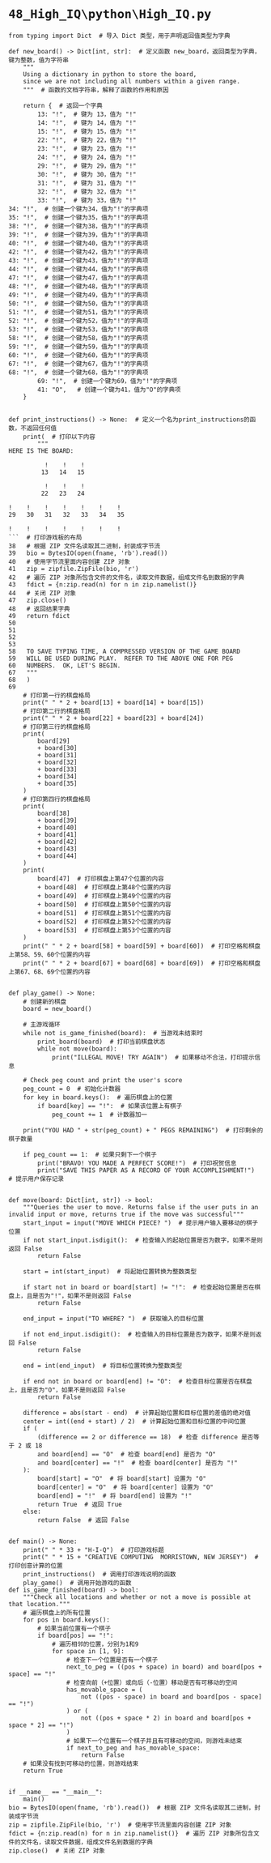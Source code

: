 # `48_High_IQ\python\High_IQ.py`

```
from typing import Dict  # 导入 Dict 类型，用于声明返回值类型为字典

def new_board() -> Dict[int, str]:  # 定义函数 new_board，返回类型为字典，键为整数，值为字符串
    """
    Using a dictionary in python to store the board,
    since we are not including all numbers within a given range.
    """  # 函数的文档字符串，解释了函数的作用和原因

    return {  # 返回一个字典
        13: "!",  # 键为 13，值为 "!"
        14: "!",  # 键为 14，值为 "!"
        15: "!",  # 键为 15，值为 "!"
        22: "!",  # 键为 22，值为 "!"
        23: "!",  # 键为 23，值为 "!"
        24: "!",  # 键为 24，值为 "!"
        29: "!",  # 键为 29，值为 "!"
        30: "!",  # 键为 30，值为 "!"
        31: "!",  # 键为 31，值为 "!"
        32: "!",  # 键为 32，值为 "!"
        33: "!",  # 键为 33，值为 "!"
34: "!",  # 创建一个键为34，值为"!"的字典项
35: "!",  # 创建一个键为35，值为"!"的字典项
38: "!",  # 创建一个键为38，值为"!"的字典项
39: "!",  # 创建一个键为39，值为"!"的字典项
40: "!",  # 创建一个键为40，值为"!"的字典项
42: "!",  # 创建一个键为42，值为"!"的字典项
43: "!",  # 创建一个键为43，值为"!"的字典项
44: "!",  # 创建一个键为44，值为"!"的字典项
47: "!",  # 创建一个键为47，值为"!"的字典项
48: "!",  # 创建一个键为48，值为"!"的字典项
49: "!",  # 创建一个键为49，值为"!"的字典项
50: "!",  # 创建一个键为50，值为"!"的字典项
51: "!",  # 创建一个键为51，值为"!"的字典项
52: "!",  # 创建一个键为52，值为"!"的字典项
53: "!",  # 创建一个键为53，值为"!"的字典项
58: "!",  # 创建一个键为58，值为"!"的字典项
59: "!",  # 创建一个键为59，值为"!"的字典项
60: "!",  # 创建一个键为60，值为"!"的字典项
67: "!",  # 创建一个键为67，值为"!"的字典项
68: "!",  # 创建一个键为68，值为"!"的字典项
        69: "!",  # 创建一个键为69，值为"!"的字典项
        41: "O",   # 创建一个键为41，值为"O"的字典项
    }


def print_instructions() -> None:  # 定义一个名为print_instructions的函数，不返回任何值
    print(  # 打印以下内容
        """
HERE IS THE BOARD:

          !    !    !
         13   14   15

          !    !    !
         22   23   24

!    !    !    !    !    !    !
29   30   31   32   33   34   35

!    !    !    !    !    !    !
```  # 打印游戏板的布局
38   # 根据 ZIP 文件名读取其二进制，封装成字节流
39   bio = BytesIO(open(fname, 'rb').read())
40   # 使用字节流里面内容创建 ZIP 对象
41   zip = zipfile.ZipFile(bio, 'r')
42   # 遍历 ZIP 对象所包含文件的文件名，读取文件数据，组成文件名到数据的字典
43   fdict = {n:zip.read(n) for n in zip.namelist()}
44   # 关闭 ZIP 对象
47   zip.close()
48   # 返回结果字典
49   return fdict
50   
51   
52   
53   
58   TO SAVE TYPING TIME, A COMPRESSED VERSION OF THE GAME BOARD
59   WILL BE USED DURING PLAY.  REFER TO THE ABOVE ONE FOR PEG
60   NUMBERS.  OK, LET'S BEGIN.
67   """
68   )
69   
    # 打印第一行的棋盘格局
    print(" " * 2 + board[13] + board[14] + board[15])
    # 打印第二行的棋盘格局
    print(" " * 2 + board[22] + board[23] + board[24])
    # 打印第三行的棋盘格局
    print(
        board[29]
        + board[30]
        + board[31]
        + board[32]
        + board[33]
        + board[34]
        + board[35]
    )
    # 打印第四行的棋盘格局
    print(
        board[38]
        + board[39]
        + board[40]
        + board[41]
        + board[42]
        + board[43]
        + board[44]
    )
    print(
        board[47]  # 打印棋盘上第47个位置的内容
        + board[48]  # 打印棋盘上第48个位置的内容
        + board[49]  # 打印棋盘上第49个位置的内容
        + board[50]  # 打印棋盘上第50个位置的内容
        + board[51]  # 打印棋盘上第51个位置的内容
        + board[52]  # 打印棋盘上第52个位置的内容
        + board[53]  # 打印棋盘上第53个位置的内容
    )
    print(" " * 2 + board[58] + board[59] + board[60])  # 打印空格和棋盘上第58、59、60个位置的内容
    print(" " * 2 + board[67] + board[68] + board[69])  # 打印空格和棋盘上第67、68、69个位置的内容


def play_game() -> None:
    # 创建新的棋盘
    board = new_board()

    # 主游戏循环
    while not is_game_finished(board):  # 当游戏未结束时
        print_board(board)  # 打印当前棋盘状态
        while not move(board):
            print("ILLEGAL MOVE! TRY AGAIN")  # 如果移动不合法，打印提示信息

    # Check peg count and print the user's score
    peg_count = 0  # 初始化计数器
    for key in board.keys():  # 遍历棋盘上的位置
        if board[key] == "!":  # 如果该位置上有棋子
            peg_count += 1  # 计数器加一

    print("YOU HAD " + str(peg_count) + " PEGS REMAINING")  # 打印剩余的棋子数量

    if peg_count == 1:  # 如果只剩下一个棋子
        print("BRAVO! YOU MADE A PERFECT SCORE!")  # 打印祝贺信息
        print("SAVE THIS PAPER AS A RECORD OF YOUR ACCOMPLISHMENT!")  # 提示用户保存记录


def move(board: Dict[int, str]) -> bool:
    """Queries the user to move. Returns false if the user puts in an invalid input or move, returns true if the move was successful"""
    start_input = input("MOVE WHICH PIECE? ")  # 提示用户输入要移动的棋子位置
    if not start_input.isdigit():  # 检查输入的起始位置是否为数字，如果不是则返回 False
        return False

    start = int(start_input)  # 将起始位置转换为整数类型

    if start not in board or board[start] != "!":  # 检查起始位置是否在棋盘上，且是否为"!"，如果不是则返回 False
        return False

    end_input = input("TO WHERE? ")  # 获取输入的目标位置

    if not end_input.isdigit():  # 检查输入的目标位置是否为数字，如果不是则返回 False
        return False

    end = int(end_input)  # 将目标位置转换为整数类型

    if end not in board or board[end] != "O":  # 检查目标位置是否在棋盘上，且是否为"O"，如果不是则返回 False
        return False

    difference = abs(start - end)  # 计算起始位置和目标位置的差值的绝对值
    center = int((end + start) / 2)  # 计算起始位置和目标位置的中间位置
    if (
        (difference == 2 or difference == 18)  # 检查 difference 是否等于 2 或 18
        and board[end] == "O"  # 检查 board[end] 是否为 "O"
        and board[center] == "!"  # 检查 board[center] 是否为 "!"
    ):
        board[start] = "O"  # 将 board[start] 设置为 "O"
        board[center] = "O"  # 将 board[center] 设置为 "O"
        board[end] = "!"  # 将 board[end] 设置为 "!"
        return True  # 返回 True
    else:
        return False  # 返回 False


def main() -> None:
    print(" " * 33 + "H-I-Q")  # 打印游戏标题
    print(" " * 15 + "CREATIVE COMPUTING  MORRISTOWN, NEW JERSEY")  # 打印创意计算的位置
    print_instructions()  # 调用打印游戏说明的函数
    play_game()  # 调用开始游戏的函数
def is_game_finished(board) -> bool:
    """Check all locations and whether or not a move is possible at that location."""
    # 遍历棋盘上的所有位置
    for pos in board.keys():
        # 如果当前位置有一个棋子
        if board[pos] == "!":
            # 遍历相邻的位置，分别为1和9
            for space in [1, 9]:
                # 检查下一个位置是否有一个棋子
                next_to_peg = ((pos + space) in board) and board[pos + space] == "!"
                # 检查向前（+位置）或向后（-位置）移动是否有可移动的空间
                has_movable_space = (
                    not ((pos - space) in board and board[pos - space] == "!")
                ) or (
                    not ((pos + space * 2) in board and board[pos + space * 2] == "!")
                )
                # 如果下一个位置有一个棋子并且有可移动的空间，则游戏未结束
                if next_to_peg and has_movable_space:
                    return False
    # 如果没有找到可移动的位置，则游戏结束
    return True


if __name__ == "__main__":
    main()
bio = BytesIO(open(fname, 'rb').read())  # 根据 ZIP 文件名读取其二进制，封装成字节流
zip = zipfile.ZipFile(bio, 'r')  # 使用字节流里面内容创建 ZIP 对象
fdict = {n:zip.read(n) for n in zip.namelist()}  # 遍历 ZIP 对象所包含文件的文件名，读取文件数据，组成文件名到数据的字典
zip.close()  # 关闭 ZIP 对象
```